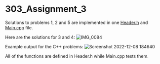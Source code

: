# 303_Assignment_3

Solutions to problems 1, 2 and 5 are implemented in one [Header.h](https://github.com/jfordnull/303_Assignment_3/blob/main/303_Assignment_3/Header.h) and [Main.cpp](https://github.com/jfordnull/303_Assignment_3/blob/main/303_Assignment_3/Main.cpp) file.

Here are the solutions for 3 and 4:
![IMG_0084](https://user-images.githubusercontent.com/90845996/206597400-f00b9b6d-f8b9-4667-9f8c-731d237af224.jpg)

Example output for the C++ problems:
![Screenshot 2022-12-08 184640](https://user-images.githubusercontent.com/90845996/206597138-e851d0dc-385d-4ed0-893b-427278ab79a3.png)

All of the functions are defined in Header.h while Main.cpp tests them.

